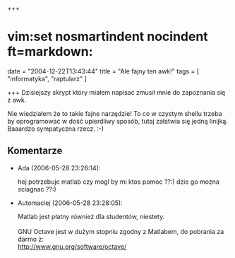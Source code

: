 +++
# vim:set nosmartindent nocindent ft=markdown:
date = "2004-12-22T13:43:44"
title = "Ale fajny ten awk!"
tags = [ "informatyka", "raptularz" ]

+++
Dzisiejszy skrypt który miałem napisać zmusił mnie do zapoznania się z awk.
<!--more-->
Nie wiedziałem że to takie fajne narzędzie! To co w czystym shellu trzeba by
oprogramować w dość upierdliwy sposób, tutaj załatwia się jedną linijką.
Baaardzo sympatyczna rzecz. :-)

## Komentarze

* Ada (2006-05-28 23:26:14): <p>hej potrzebuje matlab czy mogl by mi ktos pomoc
  ??:) dzie go mozna sciagnac ??:)</p>
* Automaciej (2006-05-28 23:28:05): <p>Matlab jest płatny również dla studentów,
  niestety. <br /> <br />GNU Octave jest w dużym stopniu zgodny z Matlabem, do
  pobrania za darmo z: <br />http://www.gnu.org/software/octave/</p>
